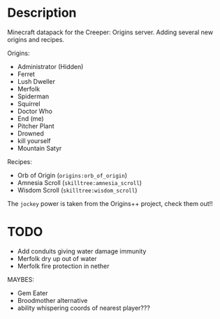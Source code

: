 # Description

Minecraft datapack for the Creeper: Origins server. Adding several new origins and recipes.

Origins:
- Administrator (Hidden)
- Ferret
- Lush Dweller
- Merfolk
- Spiderman
- Squirrel
- Doctor Who
- End (me)
- Pitcher Plant
- Drowned
- kill yourself
- Mountain Satyr

Recipes:
- Orb of Origin (`origins:orb_of_origin`)
- Amnesia Scroll (`skilltree:amnesia_scroll`)
- Wisdom Scroll (`skilltree:wisdom_scroll`)

The `jockey` power is taken from the Origins++ project, check them out!!


# TODO
- Add conduits giving water damage immunity
- Merfolk dry up out of water
- Merfolk fire protection in nether


MAYBES:
- Gem Eater
- Broodmother alternative
- ability whispering coords of nearest player???